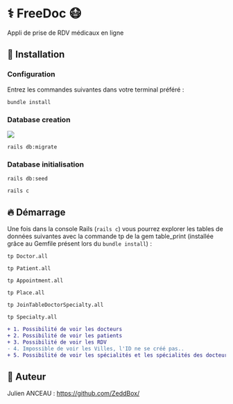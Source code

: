 #  ⚕️ FreeDoc 😷

Appli de prise de RDV médicaux en ligne

## :wrench: Installation 

### Configuration
Entrez les commandes suivantes dans votre terminal préféré :

`bundle install`

### Database creation

<img src="https://app.genmymodel.com/api/projects/_vagucIreEeq3N_Xh6gsEIQ/diagrams/_vagucoreEeq3N_Xh6gsEIQ/svg">

`rails db:migrate`

### Database initialisation

`rails db:seed`

`rails c`


## 🔥 Démarrage

Une fois dans la console Rails (`rails c`) vous pourrez explorer les tables de données suivantes avec la commande tp de la gem table_print (installée grâce au Gemfile présent lors du `bundle install`) :

`tp Doctor.all`

`tp Patient.all` 

`tp Appointment.all` 

`tp Place.all`

`tp JoinTableDoctorSpecialty.all` 

`tp Specialty.all` 

```diff
+ 1. Possibilité de voir les docteurs
+ 2. Possibilité de voir les patients
+ 3. Possibilité de voir les RDV
- 4. Impossible de voir les Villes, l'ID ne se créé pas.. 
+ 5. Possibilité de voir les spécialités et les spécialités des docteurs
```

## 🍪 Auteur
Julien ANCEAU : https://github.com/ZeddBox/
